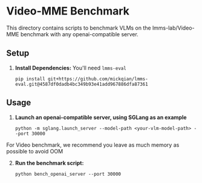 # Video-MME Benchmark

This directory contains scripts to benchmark VLMs on the lmms-lab/Video-MME benchmark with any openai-compatible server.

## Setup

1. **Install Dependencies:**
   You'll need `lmms-eval`
   ```shell
   pip install git+https://github.com/mickqian/lmms-eval.git@4587df0dadb4bc349b93e41add967886dfa87361
   ```

## Usage

1. **Launch an openai-compatible server, using SGLang as an example**
   ```shell
   python -m sglang.launch_server --model-path <your-vlm-model-path> --port 30000
   ```

For Video benchmark, we recommend you leave as much memory as possible to avoid OOM

2. **Run the benchmark script:**
   ```shell
   python bench_openai_server --port 30000
   ```
